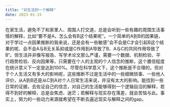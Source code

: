 ```yaml
---
title: "对生活的一个解释"
date: 2023-01-15
---
```


在家生活，避免不了和家里人、周围人打交道，总是会听到一些有趣的周围生活事情的解释，比如“要不是A，怎么会有B这个结果呢”。一个简单的A到B的因果链，对于学过一点因果推断的我来说，还是会有一些敏感”会不会是C才会引起B这个结果的呢、会不会A与B无关系抑或是C作用到A导致了B、A与C的共同作用导致了B“。但生活并非像写报告、写学术论文那么严谨，需要一个数据、机制检验、平行趋势检验、反向因果等，只需要在个人的主观的个人信念的推断，这个置信程度在统计意义下一定是达到100%。尽管在科学意义下，这个推断是不合理的，但对于个人生活又有多大的影响呢，这些推断不过是生活中的一些细微琐事、一些他人评价，从A到B还是从C到A对个人日常生活来说，并没有太大的影响。能找到一些日常的证据，去佐证自己的信念，对自己的生活能够得到一个逻辑自洽的解释，若得不到好的解释，总是会焦虑、迷茫；若解释与现实存在落差，就会苦恼与此。事实上，努力的一些动力来源就希望在不断去逼近现实与解释之间的gap。